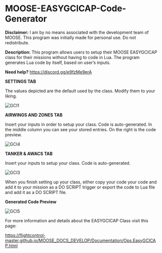 # MOOSE-EASYGCICAP-Code-Generator

**Disclaimer:** I am by no means associated with the development team of MOOSE. This program was initially made for personal use. Do not redistribute.

**Description:** This program allows users to setup their MOOSE EASYGCICAP class for their missions without having to code in Lua. The program generates Lua code by itself, based on user’s inputs. 

**Need help?** https://discord.gg/e9fzMe9erA

**SETTINGS TAB**

The values depicted are the default used by the class. Modify them to your liking.

![GCI1](https://github.com/user-attachments/assets/3b4cad93-45ef-4657-8769-26cb6ae207ae)

**AIRWINGS AND ZONES TAB**

Insert your inputs in order to setup your class. Code is auto-generated. In the middle column you can see your stored entries. On the right is the code preview.

![GCI4](https://github.com/user-attachments/assets/7df9930d-61f4-4798-93fc-eff94f78e881)

**TANKER & AWACS TAB**

Insert your inputs to setup your class. Code is auto-generated.

![GCI3](https://github.com/user-attachments/assets/2681797d-c646-4b9f-aafa-582750dbc6d0)

When you finish setting up your class, either copy your code your code and add it to your mission as a DO SCRIPT trigger or export the code to Lua file and add it as a DO SCRIPT file.

**Generated Code Preview**

![GCI5](https://github.com/user-attachments/assets/46ff634b-b47a-4374-b0ff-45b991fbfd97)

For more information and details about the EASYGCICAP Class visit this page:

https://flightcontrol-master.github.io/MOOSE_DOCS_DEVELOP/Documentation/Ops.EasyGCICAP.html
